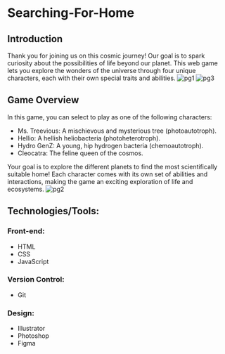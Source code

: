 # Searching-For-Home
## Introduction
Thank you for joining us on this cosmic journey! Our goal is to spark curiosity about the possibilities of life beyond our planet. This web game lets you explore the wonders of the universe through four unique characters, each with their own special traits and abilities.
![pg1](https://github.com/user-attachments/assets/f7206241-491f-4403-ab2b-940384b44ea6)
![pg3](https://github.com/user-attachments/assets/c16b711d-88cf-45b3-877c-0c5410c7896a)

## Game Overview
In this game, you can select to play as one of the following characters:

- Ms. Treevious: A mischievous and mysterious tree (photoautotroph).
- Hellio: A hellish heliobacteria (photoheterotroph).
- Hydro GenZ: A young, hip hydrogen bacteria (chemoautotroph).
- Cleocatra: The feline queen of the cosmos.

Your goal is to explore the different planets to find the most scientifically suitable home!
Each character comes with its own set of abilities and interactions, making the game an exciting exploration of life and ecosystems.
![pg2](https://github.com/user-attachments/assets/763d7886-9789-4eb4-85ff-d753451c2310)

## Technologies/Tools:
### Front-end:
- HTML
- CSS
- JavaScript

### Version Control: 
- Git

### Design: 
- Illustrator
- Photoshop
- Figma
  


